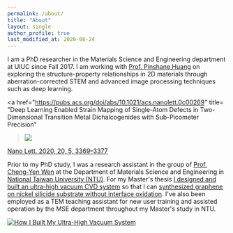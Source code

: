 ```yaml
---
permalink: /about/
title: "About"
layout: single
author_profile: true
last_modified_at: 2020-08-24
---
```


I am a PhD researcher in the Materials Science and Engineering department at UIUC since Fall 2017. I am working with [Prof. Pinshane Huang](https://huanglab.matse.illinois.edu/) on exploring the structure-property relationships in 2D materials through aberration-corrected STEM and advanced image processing techniques such as deep learning.

<a href="https://pubs.acs.org/doi/abs/10.1021/acs.nanolett.0c00269" title= "Deep Learning Enabled Strain Mapping of Single-Atom Defects in Two-Dimensional Transition Metal Dichalcogenides with Sub-Picometer Precision"
><img src="https://pubs.acs.org/na101/home/literatum/publisher/achs/journals/content/nalefd/2020/nalefd.2020.20.issue-5/acs.nanolett.0c00269/20200506/images/medium/nl0c00269_0006.gif"/></a>

[Nano Lett. 2020, 20, 5, 3369–3377](https://pubs.acs.org/doi/abs/10.1021/acs.nanolett.0c00269)

Prior to my PhD study, I was a research assistant in the group of [Prof. Cheng-Yen Wen](http://www.mse.ntu.edu.tw/index.php?option=com_zoo&task=item&item_id=101&Itemid=896&lang=en) at the Department of Materials Science and Engineering in [National Taiwan University (NTU)](http://www.mse.ntu.edu.tw/index.php?lang=en). For my Master's thesis [I designed and built an ultra-high vacuum CVD system](https://www.youtube.com/embed/NZK7RBcdkT8) so that I can [synthesized graphene on nickel silicide substrate without interface oxidation](http://www.mse.ntu.edu.tw/~cwen/Chia-Hao_Lee.html). I've also been employed as a TEM teaching assistant for new user training and assisted operation by the MSE department throughout my Master's study in NTU.


[![How I Built My Ultra-High Vacuum System](http://img.youtube.com/vi/NZK7RBcdkT8/0.jpg)](http://www.youtube.com/watch?v=NZK7RBcdkT8 "How I Built My Ultra-High Vacuum System")
